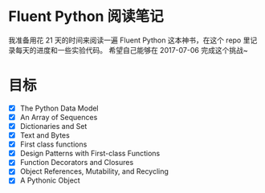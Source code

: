 # Fluent Python 阅读笔记

我准备用花 21 天的时间来阅读一遍 Fluent Python 这本神书，在这个 repo 里记录每天的进度和一些实验代码。
希望自己能够在 2017-07-06 完成这个挑战~

# 目标

- [x] The Python Data Model
- [x] An Array of Sequences
- [x] Dictionaries and Set
- [x] Text and Bytes
- [x] First class functions
- [x] Design Patterns with First-class Functions
- [x] Function Decorators and Closures
- [x] Object References, Mutability, and Recycling
- [x] A Pythonic Object